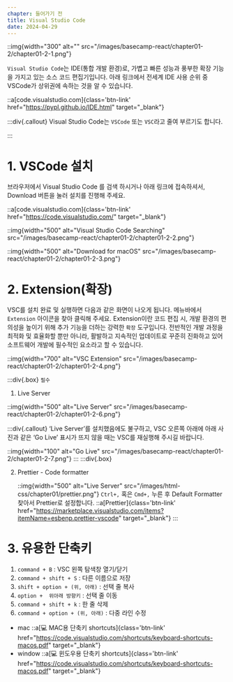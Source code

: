 ```yaml
---
chapter: 들어가기 전
title: Visual Studio Code
date: 2024-04-29
---
```


::img{width="300" alt="" src="/images/basecamp-react/chapter01-2/chapter01-2-1.png"}

`Visual Studio Code`는 IDE(통합 개발 환경)로, 가볍고 빠른 성능과 풍부한 확장 기능을 가지고 있는 소스 코드 편집기입니다. 아래 링크에서 전세계 IDE 사용 순위 중 VSCode가 상위권에 속하는 것을 알 수 있습니다.

::a[code.visualstudio.com]{class='btn-link' href="https://pypl.github.io/IDE.html" target="\_blank"}

:::div{.callout}
Visual Studio Code는 `VSCode` 또는 `VSC`라고 줄여 부르기도 합니다.

:::

# 1. VSCode 설치

브라우저에서 Visual Studio Code 를 검색 하시거나 아래 링크에 접속하셔서, Download 버튼을 눌러 설치를 진행해 주세요.

::a[code.visualstudio.com]{class='btn-link' href="https://code.visualstudio.com/" target="\_blank"}

::img{width="500" alt="Visual Studio Code Searching" src="/images/basecamp-react/chapter01-2/chapter01-2-2.png"}

::img{width="500" alt="Download for macOS" src="/images/basecamp-react/chapter01-2/chapter01-2-3.png"}

# 2. Extension(확장)

VSC를 설치 완료 및 실행하면 다음과 같은 화면이 나오게 됩니다. 메뉴바에서 `Extension` 아이콘을 찾아 클릭해 주세요. Extension이란 코드 편집 시, 개발 환경의 편의성을 높이기 위해 추가 기능을 더하는 강력한 `확장` 도구입니다. 전반적인 개발 과정을 최적화 및 효율화할 뿐만 아니라, 활발하고 지속적인 업데이트로 꾸준히 진화하고 있어 소프트웨어 개발에 필수적인 요소라고 할 수 있습니다.

::img{width="700" alt="VSC Extension" src="/images/basecamp-react/chapter01-2/chapter01-2-4.png"}

:::div{.box}
`필수`

1. Live Server

::img{width="500" alt="Live Server" src="/images/basecamp-react/chapter01-2/chapter01-2-6.png"}

:::div{.callout}
‘Live Server’를 설치했음에도 불구하고, VSC 오른쪽 아래에 아래 사진과 같은 ‘Go Live’ 표시가 뜨지 않을 때는 VSC를 재실행해 주시길 바랍니다.

::img{width="100" alt="Go Live" src="/images/basecamp-react/chapter01-2/chapter01-2-7.png"}
:::
:::div{.box}

2. Prettier - Code formatter

   ::img{width="500" alt="Live Server" src="/images/html-css/chapter01/prettier.png"}
   `Ctrl+,` 혹은 `Cmd+,` 누른 후 Default Formatter 찾아서 Prettier로 설정합니다.
   ::a[Prettier]{class='btn-link' href="https://marketplace.visualstudio.com/items?itemName=esbenp.prettier-vscode" target="\_blank"}
   :::

# 3. 유용한 단축키

1. `command + B` : VSC 왼쪽 탐색창 열기/닫기
2. `command + shift + S` : 다른 이름으로 저장
3. `shift + option + (위, 아래)` : 선택 줄 복사
4. `option +  위아래 방향키` : 선택 줄 이동
5. `command + shift + k` : 한 줄 삭제
6. `command + option + (위, 아래)` : 다중 라인 수정

- mac
  ::a[💻 MAC용 단축키 shortcuts]{class='btn-link' href="https://code.visualstudio.com/shortcuts/keyboard-shortcuts-macos.pdf" target="\_blank"}
- window
  ::a[💻 윈도우용 단축키 shortcuts]{class='btn-link' href="https://code.visualstudio.com/shortcuts/keyboard-shortcuts-macos.pdf" target="\_blank"}

